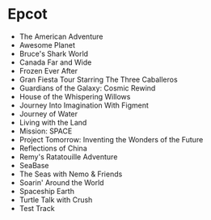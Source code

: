# Epcot

- The American Adventure
- Awesome Planet
- Bruce's Shark World
- Canada Far and Wide
- Frozen Ever After
- Gran Fiesta Tour Starring The Three Caballeros
- Guardians of the Galaxy: Cosmic Rewind
- House of the Whispering Willows
- Journey Into Imagination With Figment
- Journey of Water
- Living with the Land
- Mission: SPACE
- Project Tomorrow: Inventing the Wonders of the Future
- Reflections of China
- Remy's Ratatouille Adventure
- SeaBase
- The Seas with Nemo & Friends
- Soarin' Around the World
- Spaceship Earth
- Turtle Talk with Crush
- Test Track

